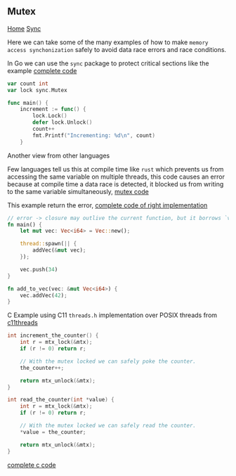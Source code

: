 ## Mutex

[Home](https://github.com/luk4z7/go-concurrency-guide)
[Sync](https://github.com/luk4z7/go-concurrency-guide/tree/main/sync)

Here we can take some of the many examples of how to make `memory access synchonization` safely to avoid data race errors and race conditions.

In Go we can use the `sync` package to protect critical sections like the example [complete code](https://github.com/luk4z7/go-concurrency-guide/blob/main/sync/mutex/main.go)

```go
var count int
var lock sync.Mutex

func main() {
    increment := func() {
        lock.Lock()
        defer lock.Unlock()
        count++
        fmt.Printf("Incrementing: %d\n", count)
    }
```


Another view from other languages

Few languages tell us this at compile time like `rust` which prevents us from accessing the same variable on multiple threads, this code causes an error because at compile time a data race is detected, it blocked us from writing to the same variable simultaneously, [mutex code](https://github.com/luk4z7/go-concurrency-guide/blob/main/sync/rust/mutex/src/main.rs)

This example return the error, [complete code of right implementation](https://github.com/luk4z7/go-concurrency-guide/blob/main/sync/rust/dataracefree/src/main.rs)
```rust
// error -> closure may outlive the current function, but it borrows `vec`, which is owned by the current function
fn main() {
    let mut vec: Vec<i64> = Vec::new();

    thread::spawn(|| {
        addVec(&mut vec);
    });

    vec.push(34)
}

fn add_to_vec(vec: &mut Vec<i64>) {
    vec.addVec(42);
}
```

C Example using C11 `threads.h` implementation over POSIX threads from [c11threads](https://github.com/jtsiomb/c11threads)
```c++
int increment_the_counter() {
    int r = mtx_lock(&mtx);
    if (r != 0) return r;

    // With the mutex locked we can safely poke the counter.
    the_counter++;

    return mtx_unlock(&mtx);
}

int read_the_counter(int *value) {
    int r = mtx_lock(&mtx);
    if (r != 0) return r;

    // With the mutex locked we can safely read the counter.
    *value = the_counter;

    return mtx_unlock(&mtx);
}
```

[complete c code](https://github.com/luk4z7/go-concurrency-guide/tree/main/patterns/replicatedrequests)

